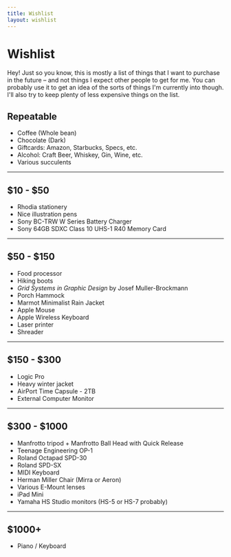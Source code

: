 ```yaml
---
title: Wishlist
layout: wishlist
---
```


# Wishlist

<div class='info'>
    Hey! Just so you know, this is mostly a list of things that I want to purchase in the future &ndash; and not things I expect other people to get for me. You can probably use it to get an idea of the sorts of things I'm currently into though. I'll also try to keep plenty of less expensive things on the list.
</div>

## Repeatable

+ Coffee (Whole bean)
+ Chocolate (Dark)
+ Giftcards: Amazon, Starbucks, Specs, etc.
+ Alcohol: Craft Beer, Whiskey, Gin, Wine, etc.
+ Various succulents

- - -

## $10 - $50

+ Rhodia stationery
+ Nice illustration pens
+ Sony BC-TRW W Series Battery Charger
+ Sony 64GB SDXC Class 10 UHS-1 R40 Memory Card

- - -

## $50 - $150

+ Food processor
+ Hiking boots
+ *Grid Systems in Graphic Design* by Josef Muller-Brockmann
+ Porch Hammock
+ Marmot Minimalist Rain Jacket
+ Apple Mouse
+ Apple Wireless Keyboard
+ Laser printer
+ Shreader

- - -

## $150 - $300

+ Logic Pro
+ Heavy winter jacket
+ AirPort Time Capsule - 2TB
+ External Computer Monitor

- - -

## $300 - $1000

+ Manfrotto tripod + Manfrotto Ball Head with Quick Release
+ Teenage Engineering OP-1
+ Roland Octapad SPD-30
+ Roland SPD-SX
+ MIDI Keyboard
+ Herman Miller Chair (Mirra or Aeron)
+ Various E-Mount lenses
+ iPad Mini
+ Yamaha HS Studio monitors (HS-5 or HS-7 probably)

- - -

## $1000+

+ Piano / Keyboard
